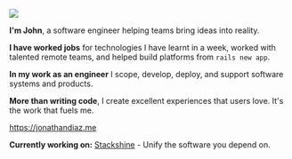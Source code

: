![](https://www.codewars.com/users/Johncdf/badges/small)



**I'm John**, a software engineer helping teams bring ideas into reality.

**I have worked jobs** for technologies I have learnt in a week, worked with talented remote teams, and helped build platforms from `rails new app`.

**In my work as an engineer** I scope, develop, deploy, and support software systems and products.

**More than writing code**, I create excellent experiences that users love. It's the work that fuels me.

https://jonathandiaz.me

**Currently working on:** [Stackshine](https://www.stackshine.io) - Unify the software you depend on.
